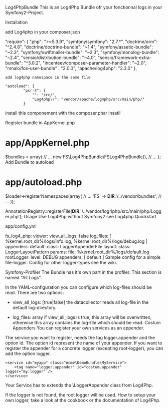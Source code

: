 Log4PhpBundle
This is an  Log4Php Bundle ofr your fonctionnal logs in your Symfony2-Project.


Installation

 add Log4php in your composer.json

 "require": {
        "php": ">=5.3.9",
        "symfony/symfony": "2.7.*",
        "doctrine/orm": "^2.4.8",
        "doctrine/doctrine-bundle": "~1.4",
        "symfony/assetic-bundle": "~2.3",
        "symfony/swiftmailer-bundle": "~2.3",
        "symfony/monolog-bundle": "~2.4",
        "sensio/distribution-bundle": "~4.0",
        "sensio/framework-extra-bundle": "^3.0.2",
        "incenteev/composer-parameter-handler": "~2.0",
        "nmalo/fos-user-bundle" : "2.0.0",
        "apache/log4php": "2.3.0"
    },

    add log4php namespace in the same file

    "autoload": {
            "psr-4": {
                "": "src/",
                "Log4php\\": "vendor/apache/log4php/src/main/php/"
            }

 install this componement with the composer.phar insatll


Register bundle in AppKernel.php

# app/AppKernel.php

$bundles = array(
    // ...
    new FS\Log4PhpBundle\FSLog4PhpBundle(),
    // ...
);
Add Bundle to autoload

# app/autoload.php

$loader->registerNamespaces(array(
    // ...
    'FS' => __DIR__.'/../vendor/bundles',
    // ...
));

AnnotationRegistry::registerFile(__DIR__.'/../vendor/log4php/src/main/php/Logger.php');
Usage
Use Log4Php without Symfony2 see Log4php Quickstart

app/config.yml

fs_log4_php:
  viewer:
    view_all_logs: false
    log_files: [ %kernel.root_dir%/logs/info.log, %kernel.root_dir%/logs/debug.log ]
  appenders:
    default:
      class: LoggerAppenderFile
      layout:
        class: LoggerLayoutPattern
      params:
        file: %kernel.root_dir%/logs/default.log
  rootLogger:
    level: DEBUG
    appenders: [ default ]
Sample config for a simple file-logger. Config for other logger-types see the wiki.

Symfony-Profiler
The Bundle has it's own part in the profiler. This section is named "All Logs".

In the YAML-configuration you can configure which log-files should be read. There are two options:

- view_all_logs: [true|false] the datacollector reads all log-file in the default log-directory.
- log_files: array if view_all_logs is true, this array will be overwritten, otherwise this array contains
the log-file which should be read.
Costum Appenders
You can register your own services as an appender.

    <service id="myapp" class="Acme\DemoBundle\MyService">
        <tag name="logger.appender" id="costum.appender" />
    </service>
The service you want to register, needs the tag logger.appender and the option id. The option id represent the name of your appender. If you want to register the appender for a concrete logger (excepting root-logger), you can add the option logger.

    <service id="myapp" class="Acme\DemoBundle\MyService">
        <tag name="logger.appender" id="costum.appender" logger="my.logger" />
    </service>
Your Service has to extends the \LoggerAppender class from Log4Php.

If the logger is not found, the root logger will be used. How to setup your own logger, take a look at the cookbook or the documentation of Log4Php.